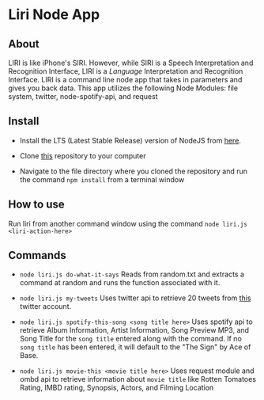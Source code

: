 # Liri Node App
## About
LIRI is like iPhone's SIRI. However, while SIRI is a Speech Interpretation and Recognition Interface, LIRI is a _Language_ Interpretation and Recognition Interface. LIRI is a command line node app that takes in parameters and gives you back data. This app utilizes the following Node Modules: file system, twitter, node-spotify-api, and request

## Install
* Install the LTS (Latest Stable Release) version of NodeJS from [here](https://nodejs.org/en/download/).

* Clone [this](https://github.com/crystalodi/liri-node-app.git) repository to your computer

* Navigate to the file directory where you cloned the repository and run the command `npm install` from a terminal window

## How to use
Run liri from another command window using the command `node liri.js <liri-action-here>`

## Commands
* `node liri.js do-what-it-says` Reads from random.txt and extracts a command at random and runs the function associated with it.

* `node liri.js my-tweets` Uses twitter api to retrieve 20 tweets from [this](https://twitter.com/crystal12351508) twitter account.

* `node liri.js spotify-this-song <song title here>` Uses spotify api to retrieve Album Information, Artist Information, Song Preview MP3, and Song Title for the `song title` entered along with the command. If no `song title` has been entered, it will default to the "The Sign" by Ace of Base.

* `node liri.js movie-this <movie title here>` Uses request module and ombd api to retrieve information about `movie title` like Rotten Tomatoes Rating, IMBD rating, Synopsis, Actors, and Filming Location


